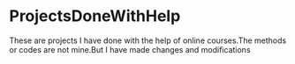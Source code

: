 # ProjectsDoneWithHelp
These are projects I have done with the help of online courses.The methods or codes are not mine.But I have made changes and modifications
